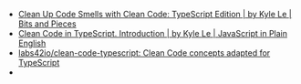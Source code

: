 * [Clean Up Code Smells with Clean Code: TypeScript Edition | by Kyle Le | Bits and Pieces](https://blog.bitsrc.io/what-are-code-smells-and-how-clean-code-can-help-typescript-version-990697a87f46)
* [Clean Code in TypeScript. Introduction | by Kyle Le | JavaScript in Plain English](https://javascript.plainenglish.io/clean-code-in-typescript-a183d43f3bf0)
* [labs42io/clean-code-typescript: Clean Code concepts adapted for TypeScript](https://github.com/labs42io/clean-code-typescript#variables)
* 